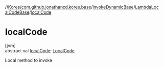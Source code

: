//[Kores](../../../../index.md)/[com.github.jonathanxd.kores.base](../../index.md)/[InvokeDynamicBase](../index.md)/[LambdaLocalCodeBase](index.md)/[localCode](local-code.md)

# localCode

[jvm]\
abstract val [localCode](local-code.md): [LocalCode](../../-local-code/index.md)

Local method to invoke
